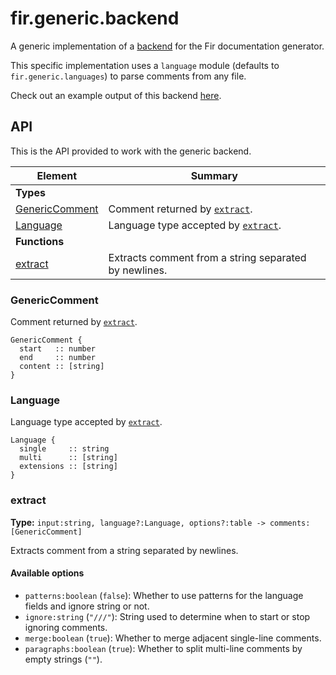 # fir.generic.backend

A generic implementation of a [backend](/backend.md) for the Fir
documentation generator.

This specific implementation uses a `language` module (defaults to `fir.generic.languages`) to
parse comments from any file.

Check out an example output of this backend [here](/examples/generic-backend.html).

## API

This is the API provided to work with the generic backend.

| Element | Summary |
|---------|---------|
| **Types** |  |
| [GenericComment](#GenericComment) | Comment returned by [`extract`](#extract). |
| [Language](#Language) | Language type accepted by [`extract`](#extract). |
| **Functions** |  |
| [extract](#extract) | Extracts comment from a string separated by newlines. |

### GenericComment

Comment returned by [`extract`](#extract).

```moon
GenericComment {
  start   :: number
  end     :: number
  content :: [string]
}
```

### Language

Language type accepted by [`extract`](#extract).

```moon
Language {
  single     :: string
  multi      :: [string]
  extensions :: [string]
}
```

### extract

**Type:** `input:string, language?:Language, options?:table -> comments:[GenericComment]`  

Extracts comment from a string separated by newlines.


#### Available options

- `patterns:boolean` (`false`): Whether to use patterns for the language fields and ignore string or not.
- `ignore:string` (`"///"`): String used to determine when to start or stop ignoring comments.
- `merge:boolean` (`true`): Whether to merge adjacent single-line comments.
- `paragraphs:boolean` (`true`): Whether to split multi-line comments by empty strings (`""`).
